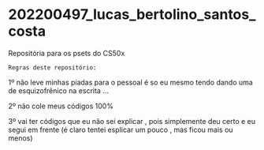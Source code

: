 # 202200497_lucas_bertolino_santos_costa
Repositória para os psets do CS50x 

``Regras deste repositório:``

1º não leve minhas piadas para o pessoal é so eu mesmo tendo dando uma de esquizofrênico na escrita ...

2º não cole meus códigos 100% 

3º vai ter códigos que eu não sei explicar , pois simplemente deu certo e eu segui em frente (é claro tentei esplicar um pouco , mas ficou mais ou menos)
